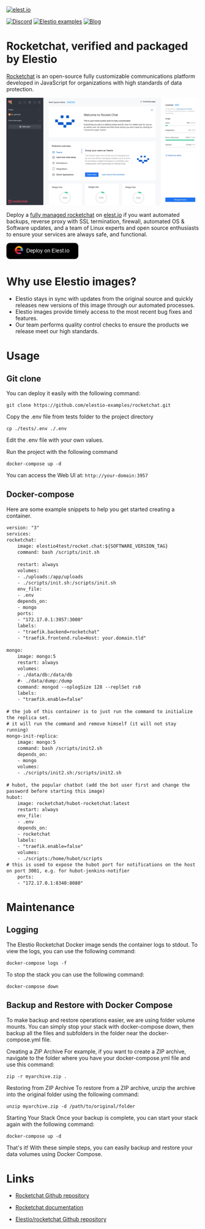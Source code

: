 <a href="https://elest.io">
  <img src="https://elest.io/images/elestio.svg" alt="elest.io" width="150" height="75">
</a>

[![Discord](https://img.shields.io/static/v1.svg?logo=discord&color=f78A38&labelColor=083468&logoColor=ffffff&style=for-the-badge&label=Discord&message=community)](https://discord.gg/4T4JGaMYrD "Get instant assistance and engage in live discussions with both the community and team through our chat feature.")
[![Elestio examples](https://img.shields.io/static/v1.svg?logo=github&color=f78A38&labelColor=083468&logoColor=ffffff&style=for-the-badge&label=github&message=open%20source)](https://github.com/elestio-examples "Access the source code for all our repositories by viewing them.")
[![Blog](https://img.shields.io/static/v1.svg?color=f78A38&labelColor=083468&logoColor=ffffff&style=for-the-badge&label=elest.io&message=Blog)](https://blog.elest.io "Latest news about elestio, open source software, and DevOps techniques.")

# Rocketchat, verified and packaged by Elestio

[Rocketchat](https://github.com/RocketChat/Rocket.Chat) is an open-source fully customizable communications platform developed in JavaScript for organizations with high standards of data protection.

<img src="https://raw.githubusercontent.com/elestio-examples/rocket-chat/main/rocket.jpg" alt="rocketchat" width="800">

Deploy a <a target="_blank" href="https://elest.io/open-source/rocket.chat">fully managed rocketchat</a> on <a target="_blank" href="https://elest.io/">elest.io</a> if you want automated backups, reverse proxy with SSL termination, firewall, automated OS & Software updates, and a team of Linux experts and open source enthusiasts to ensure your services are always safe, and functional.

[![deploy](https://github.com/elestio-examples/rocket-chat/raw/main/deploy-on-elestio.png)](https://dash.elest.io/deploy?source=cicd&social=dockerCompose&url=https://github.com/elestio-examples/rocketchat)

# Why use Elestio images?

- Elestio stays in sync with updates from the original source and quickly releases new versions of this image through our automated processes.
- Elestio images provide timely access to the most recent bug fixes and features.
- Our team performs quality control checks to ensure the products we release meet our high standards.

# Usage

## Git clone

You can deploy it easily with the following command:

    git clone https://github.com/elestio-examples/rocketchat.git

Copy the .env file from tests folder to the project directory

    cp ./tests/.env ./.env

Edit the .env file with your own values.

Run the project with the following command

    docker-compose up -d

You can access the Web UI at: `http://your-domain:3957`

## Docker-compose

Here are some example snippets to help you get started creating a container.

    version: "3"
    services:
    rocketchat:
        image: elestio4test/rocket.chat:${SOFTWARE_VERSION_TAG}
        command: bash /scripts/init.sh
        
        restart: always
        volumes:
        - ./uploads:/app/uploads
        - ./scripts/init.sh:/scripts/init.sh
        env_file:
        - .env
        depends_on:
        - mongo
        ports:
        - "172.17.0.1:3957:3000"
        labels:
        - "traefik.backend=rocketchat"
        - "traefik.frontend.rule=Host: your.domain.tld"

    mongo:
        image: mongo:5
        restart: always
        volumes:
        - ./data/db:/data/db
        #- ./data/dump:/dump
        command: mongod --oplogSize 128 --replSet rs0
        labels:
        - "traefik.enable=false"

    # the job of this container is to just run the command to initialize the replica set.
    # it will run the command and remove himself (it will not stay running)
    mongo-init-replica:
        image: mongo:5
        command: bash /scripts/init2.sh
        depends_on:
        - mongo
        volumes:
        - ./scripts/init2.sh:/scripts/init2.sh

    # hubot, the popular chatbot (add the bot user first and change the password before starting this image)
    hubot:
        image: rocketchat/hubot-rocketchat:latest
        restart: always
        env_file:
        - .env
        depends_on:
        - rocketchat
        labels:
        - "traefik.enable=false"
        volumes:
        - ./scripts:/home/hubot/scripts
    # this is used to expose the hubot port for notifications on the host on port 3001, e.g. for hubot-jenkins-notifier
        ports:
        - "172.17.0.1:8340:8080"

# Maintenance

## Logging

The Elestio Rocketchat Docker image sends the container logs to stdout. To view the logs, you can use the following command:

    docker-compose logs -f

To stop the stack you can use the following command:

    docker-compose down

## Backup and Restore with Docker Compose

To make backup and restore operations easier, we are using folder volume mounts. You can simply stop your stack with docker-compose down, then backup all the files and subfolders in the folder near the docker-compose.yml file.

Creating a ZIP Archive
For example, if you want to create a ZIP archive, navigate to the folder where you have your docker-compose.yml file and use this command:

    zip -r myarchive.zip .

Restoring from ZIP Archive
To restore from a ZIP archive, unzip the archive into the original folder using the following command:

    unzip myarchive.zip -d /path/to/original/folder

Starting Your Stack
Once your backup is complete, you can start your stack again with the following command:

    docker-compose up -d

That's it! With these simple steps, you can easily backup and restore your data volumes using Docker Compose.

# Links

- <a target="_blank" href="https://github.com/RocketChat/Rocket.Chat">Rocketchat Github repository</a>

- <a target="_blank" href="https://docs.rocket.chat/">Rocketchat documentation</a>

- <a target="_blank" href="https://github.com/elestio-examples/rocket-chat">Elestio/rocketchat Github repository</a>
